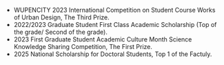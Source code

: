* WUPENCITY 2023 International Competition on Student Course Works of Urban Design, The Third Prize.
* 2022/2023 Graduate Student First Class Academic Scholarship (Top of the grade/ Second of the grade).
* 2023 First Graduate Student Academic Culture Month Science Knowledge Sharing Competition, The First Prize.
* 2025 National Scholarship for Doctoral Students, Top 1 of the Factuly.
